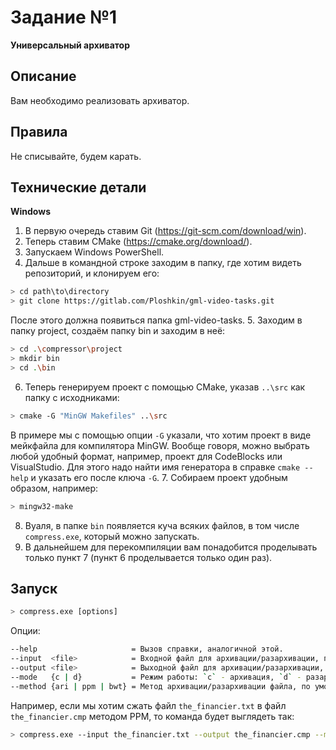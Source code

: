 # Задание №1
**Универсальный архиватор**

## Описание
Вам необходимо реализовать архиватор.

## Правила
Не списывайте, будем карать.

## Технические детали
**Windows**
1. В первую очередь ставим Git (https://git-scm.com/download/win).
2. Теперь ставим CMake (https://cmake.org/download/).
3. Запускаем Windows PowerShell.
4. Дальше в командной строке заходим в папку, где хотим видеть репозиторий,
   и клонируем его:
```sh
> cd path\to\directory
> git clone https://gitlab.com/Ploshkin/gml-video-tasks.git
```
   После этого должна появиться папка gml-video-tasks.
5. Заходим в папку project, создаём папку bin и заходим в неё:
```sh
> cd .\compressor\project
> mkdir bin
> cd .\bin
```
6. Теперь генерируем проект с помощью CMake, указав `..\src` как папку с исходниками:
```sh
> cmake -G "MinGW Makefiles" ..\src
```
   В примере мы с помощью опции `-G` указали, что хотим проект в виде мейкфайла для компилятора MinGW.
   Вообще говоря, можно выбрать любой удобный формат, например, проект для CodeBlocks или VisualStudio.
   Для этого надо найти имя генератора в справке `cmake --help` и указать его после ключа `-G`.
7. Собираем проект удобным образом, например:
```sh
> mingw32-make
```
8. Вуаля, в папке `bin` появляется куча всяких файлов, в том числе `compress.exe`, который можно запускать.
9. В дальнейшем для перекомпиляции вам понадобится проделывать только пункт 7 (пункт 6 проделывается только один раз).

## Запуск
```sh
> compress.exe [options]
```
Опции:
```sh
--help                     = Вызов справки, аналогичной этой.
--input  <file>            = Входной файл для архивации/разархивации, по умолчанию `input.txt`.
--output <file>            = Выходной файл для архивации/разархивации, по умолчанию `output.txt`.
--mode   {c | d}           = Режим работы: `c` - архивация, `d` - разархивация; по умолчанию `c`.
--method {ari | ppm | bwt} = Метод архивации/разархивации файла, по умолчанию `ari`.
```

Например, если мы хотим сжать файл `the_financier.txt` в файл `the_financier.cmp` методом PPM, то команда будет выглядеть так:
```sh
> compress.exe --input the_financier.txt --output the_financier.cmp --mode c --method ppm
```
